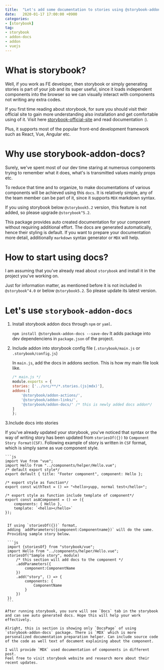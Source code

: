 ```yaml
---
title:  "Let's add some documentation to stories using @storybook-addon-docs"
date:   2020-01-17 17:00:00 +0900
categories: 
- [storybook]
tag:
- storybook
- addon-docs
- addon
- vuejs
---
```


# What is storybook?

Well, if you work as FE developer, then storybook or simply generating stories is part of your job and its super useful, since it loads independent components into the browser so we can visually interact with components not writing any extra codes.

If you first time reading about storybook, for sure you should visit their official site to gain more understanding also installation and get comfortable using of it. Visit here [storybook-official-site](https://storybook.js.org/) and read documentation :).

Plus, it supports most of the popular front-end development framework such as React, Vue, Angular etc.

# Why use storybook-addon-docs?

Surely, we've spent most of our dev time staring at numerous components trying to remember what it does, what's is transmitted values mainly props etc.

To reduce that time and to organize, to make documentations of various components will be achieved using this `docs`. It is relatively simple, any of the team member can be part of it, since it supports `MDX` markdown syntax.

If you using storybook below `@storybook5.2` version, this feature is not added, so please upgrade `@storybook^5.2`.

This package provides auto created documentation for your component without requiring additional effort. The docs are generated automatically, hence their styling is default. If you want to prepare your documentation more detail, additionally `markdown` syntax generator or `MDX` will help.

# How to start using docs?

I am assuming that you've already read about `storybook` and install it in the project you've working on.

Just for information matter, as mentioned before it is not included in `@storybook^4.0` or below `@storybook5.2`. So please update its latest version.

# Let's use `storybook-addon-docs`

1. Install storybook addon docs through `npm` or `yaml`.
   
   `npm install @storybook-addon-docs --save-dev`
   It adds package into dev dependenciens in `package.json` of the project.
2. Include addon into storybook config file (`.storybook/main.js` or `.storybook/config.js`)


    In `main.js`, add the docs in addons section.
    This is how my main file look like.

    ```js
    /* main.js */
    module.exports = {
    stories: ['../src/**/*.stories.(js|mdx)'],
    addons:[
        '@storybook/addon-actions/',
        '@storybook/addon-links/',
        '@storybook/addon-docs/' /* this is newly added docs addon*/
    ]
    };
    ```


3.Include docs into stories

If you've already updated your storybook, you've noticed that syntax or the way of writing story has been updated from `storiesOf({})` to `Component Story Format(CSF)`. 
    Following example of story is written in `CSF` format, which is simply same as vue component style.
    
    ```js
    import Vue from "vue";
    import Hello from "../components/helper/Hello.vue";
    /* default export style*/
    export default { title: "Footer component", component: Hello };

    /* export style as function*/
    export const withText = () => "<hello>yupp, normal test</hello>";
    
    /* export style as function include template of component*/
    export const asAComponent = () => ({
        components: { Hello },
        template: `<hello></hello>`
    });
   ```

    If using `storiesOf({})` format, 
    adding `addParameters({component:Componentname})` will do the same.
    Providing sample story below.

    ```js
    import {storiesOf} from "storybook/vue";
    import Hello from "../components/helper/Hello.vue";
    storiesOf("Sample story", module)
        /* this section will add docs to the component */
        .addParameters({
            component:ComponentName
        })
        .add("story", () => {
            components: {
                ComponentName
            }
        })
    })
    ```

After running storybook, you sure will see `Docs` tab in the storybook and can see auto generated docs. Hope this will help your work effectively.

Alright, this is section is showing only `DocsPage` of using `storybook-addon-docs` package. There is `MDX` which is more personalized documentation preparation helper. Can include source code of the code as well text of document explaining about the component.

I will provide `MDX` used documentation of components in different post.
Feel free to visit storybook website and research more about their recent updates.
